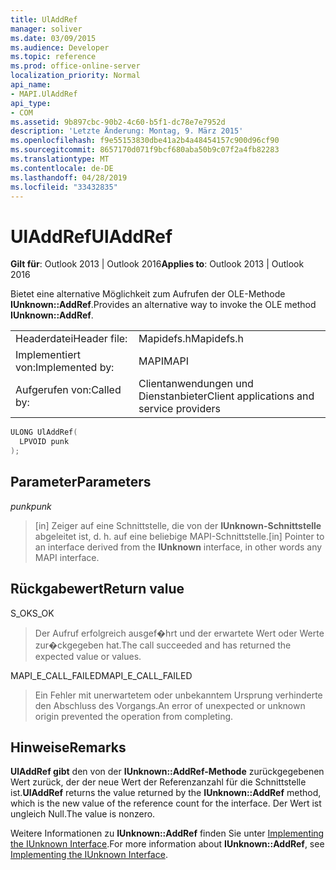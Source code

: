 ```yaml
---
title: UlAddRef
manager: soliver
ms.date: 03/09/2015
ms.audience: Developer
ms.topic: reference
ms.prod: office-online-server
localization_priority: Normal
api_name:
- MAPI.UlAddRef
api_type:
- COM
ms.assetid: 9b897cbc-90b2-4c60-b5f1-dc78e7e7952d
description: 'Letzte Änderung: Montag, 9. März 2015'
ms.openlocfilehash: f9e55153830dbe41a2b4a48454157c900d96cf90
ms.sourcegitcommit: 8657170d071f9bcf680aba50b9c07f2a4fb82283
ms.translationtype: MT
ms.contentlocale: de-DE
ms.lasthandoff: 04/28/2019
ms.locfileid: "33432835"
---
```

# <a name="uladdref"></a><span data-ttu-id="3f692-103">UlAddRef</span><span class="sxs-lookup"><span data-stu-id="3f692-103">UlAddRef</span></span>

  
  
<span data-ttu-id="3f692-104">**Gilt für**: Outlook 2013 | Outlook 2016</span><span class="sxs-lookup"><span data-stu-id="3f692-104">**Applies to**: Outlook 2013 | Outlook 2016</span></span> 
  
<span data-ttu-id="3f692-105">Bietet eine alternative Möglichkeit zum Aufrufen der OLE-Methode **IUnknown::AddRef**.</span><span class="sxs-lookup"><span data-stu-id="3f692-105">Provides an alternative way to invoke the OLE method **IUnknown::AddRef**.</span></span> 
  
|||
|:-----|:-----|
|<span data-ttu-id="3f692-106">Headerdatei</span><span class="sxs-lookup"><span data-stu-id="3f692-106">Header file:</span></span>  <br/> |<span data-ttu-id="3f692-107">Mapidefs.h</span><span class="sxs-lookup"><span data-stu-id="3f692-107">Mapidefs.h</span></span>  <br/> |
|<span data-ttu-id="3f692-108">Implementiert von:</span><span class="sxs-lookup"><span data-stu-id="3f692-108">Implemented by:</span></span>  <br/> |<span data-ttu-id="3f692-109">MAPI</span><span class="sxs-lookup"><span data-stu-id="3f692-109">MAPI</span></span>  <br/> |
|<span data-ttu-id="3f692-110">Aufgerufen von:</span><span class="sxs-lookup"><span data-stu-id="3f692-110">Called by:</span></span>  <br/> |<span data-ttu-id="3f692-111">Clientanwendungen und Dienstanbieter</span><span class="sxs-lookup"><span data-stu-id="3f692-111">Client applications and service providers</span></span>  <br/> |
   
```cpp
ULONG UlAddRef(
  LPVOID punk
);
```

## <a name="parameters"></a><span data-ttu-id="3f692-112">Parameter</span><span class="sxs-lookup"><span data-stu-id="3f692-112">Parameters</span></span>

 <span data-ttu-id="3f692-113">_punk_</span><span class="sxs-lookup"><span data-stu-id="3f692-113">_punk_</span></span>
  
> <span data-ttu-id="3f692-114">[in] Zeiger auf eine Schnittstelle, die von der **IUnknown-Schnittstelle** abgeleitet ist, d. h. auf eine beliebige MAPI-Schnittstelle.</span><span class="sxs-lookup"><span data-stu-id="3f692-114">[in] Pointer to an interface derived from the **IUnknown** interface, in other words any MAPI interface.</span></span> 
    
## <a name="return-value"></a><span data-ttu-id="3f692-115">Rückgabewert</span><span class="sxs-lookup"><span data-stu-id="3f692-115">Return value</span></span>

<span data-ttu-id="3f692-116">S_OK</span><span class="sxs-lookup"><span data-stu-id="3f692-116">S_OK</span></span> 
  
> <span data-ttu-id="3f692-117">Der Aufruf erfolgreich ausgef�hrt und der erwartete Wert oder Werte zur�ckgegeben hat.</span><span class="sxs-lookup"><span data-stu-id="3f692-117">The call succeeded and has returned the expected value or values.</span></span> 
    
<span data-ttu-id="3f692-118">MAPI_E_CALL_FAILED</span><span class="sxs-lookup"><span data-stu-id="3f692-118">MAPI_E_CALL_FAILED</span></span> 
  
> <span data-ttu-id="3f692-119">Ein Fehler mit unerwartetem oder unbekanntem Ursprung verhinderte den Abschluss des Vorgangs.</span><span class="sxs-lookup"><span data-stu-id="3f692-119">An error of unexpected or unknown origin prevented the operation from completing.</span></span>
    
## <a name="remarks"></a><span data-ttu-id="3f692-120">Hinweise</span><span class="sxs-lookup"><span data-stu-id="3f692-120">Remarks</span></span>

 <span data-ttu-id="3f692-121">**UlAddRef gibt** den von der **IUnknown::AddRef-Methode** zurückgegebenen Wert zurück, der der neue Wert der Referenzanzahl für die Schnittstelle ist.</span><span class="sxs-lookup"><span data-stu-id="3f692-121">**UlAddRef** returns the value returned by the **IUnknown::AddRef** method, which is the new value of the reference count for the interface.</span></span> <span data-ttu-id="3f692-122">Der Wert ist ungleich Null.</span><span class="sxs-lookup"><span data-stu-id="3f692-122">The value is nonzero.</span></span> 
  
<span data-ttu-id="3f692-123">Weitere Informationen zu **IUnknown::AddRef** finden Sie unter [Implementing the IUnknown Interface](implementing-the-iunknown-interface.md).</span><span class="sxs-lookup"><span data-stu-id="3f692-123">For more information about **IUnknown::AddRef**, see [Implementing the IUnknown Interface](implementing-the-iunknown-interface.md).</span></span> 
  


